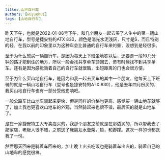 ```yaml
---
title: 山地自行车
authors: [wuyuehui]
tags: [山地自行车]
---
```


昨天下午，也就是2022-01-08号下午，和几个朋友一起去买了人生中的第一辆山地自行车，型号是捷安特的ATX 830，颜色是消光水泥浅灰，尺寸是S，而且特别的轻，在我以前的印象里以为这种车会比普通的自行车来的重，没想到是轻很多。

至于为什么想买一辆自行车，是因为每天上下班坐地铁以后，还要走一段10几分钟的路才能到住的地方，所以一般会找共享单车骑回去，但有时候找不到共享单车。还有是因为感觉骑着自己的自行车就很酷，出短距离的门也会很方便。

至于为什么买山地自行车，是因为和我一起去买车的其中一个朋友，他每天上下班骑的就是一辆山地自行车（型号也是捷安特的ATX 830），他是去年四月份买的，我买山地自行车也有一部分受他影响吧。

一般公路车比山地车骑起来更快，但是同样的价格也更高，感觉买一辆山地车就够了，加上我也更喜欢山地车的外观，当然骑起来也很不错，最后买的就是山地车了。

是在一家捷安特工大专卖店买的，我那个朋友之前就是在那边买的，所以带我去了那家店，老板人很不错，之前送了我朋友水壶架，锁，和脚撑。这次一样的也都送我了一份。

然后那天回来是骑着车回来的，加上晚上出去吃饭也是骑着车出去的，骑着自己的山地车的感觉很棒。
